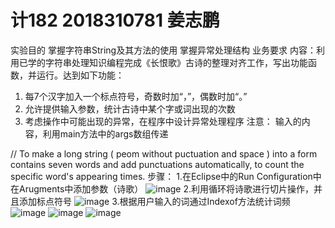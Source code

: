 # 计182 2018310781 姜志鹏
实验目的
掌握字符串String及其方法的使用
掌握异常处理结构
业务要求
内容：利用已学的字符串处理知识编程完成《长恨歌》古诗的整理对齐工作，写出功能函数，并运行。达到如下功能：
1.	每7个汉字加入一个标点符号，奇数时加“，”，偶数时加“。”
2.	允许提供输入参数，统计古诗中某个字或词出现的次数
3.	考虑操作中可能出现的异常，在程序中设计异常处理程序
注意： 输入的内容，利用main方法中的args数组传递
  
  //
  To make a long string ( peom without puctuation and space ) into a form contains seven words and add punctuations automatically, to count the specific word's appearing times.
  步骤：
  1.在Eclipse中的Run Configuration中在Arugments中添加参数（诗歌）
  ![image](https://github.com/Kukdo/Seven-words-poem/tree/master/images/1.png)
  2.利用循环将诗歌进行切片操作，并且添加标点符号
  ![image](https://github.com/Kukdo/Seven-words-poem/tree/master/images/2.PNG)
  3.根据用户输入的词通过Indexof方法统计词频
  ![image](https://github.com/Kukdo/Seven-words-poem/tree/master/images/3.PNG)
  ![image](https://github.com/Kukdo/Seven-words-poem/tree/master/images/4.PNG)
  ![image](https://github.com/Kukdo/Seven-words-poem/tree/master/images/5.PNG)
